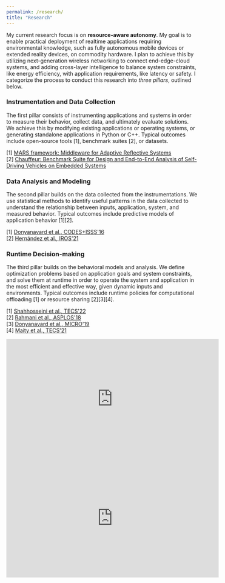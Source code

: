 ```yaml
---
permalink: /research/
title: "Research"
---
```


My current research focus is on **resource-aware autonomy**. My goal is to enable practical deployment of realtime applications requiring environmental knowledge, such as fully autonomous mobile devices or extended reality devices, on commodity hardware. I plan to achieve this by utilizing next-generation wireless networking to connect end-edge-cloud systems, and adding cross-layer intelligence to balance system constraints, like energy efficiency, with application requirements, like latency or safety. I categorize the process to conduct this research into _three pillars_, outlined below.

### Instrumentation and Data Collection ###
The first pillar consists of instrumenting applications and systems in order to measure their behavior, collect data, and ultimately evaluate solutions.
We achieve this by modifying existing applications or operating systems, or generating standalone applications in Python or C++.
Typical outcomes include open-source tools [1], benchmark suites [2], or datasets.

[1] [MARS framework: Middleware for Adaptive Reflective Systems](https://github.com/duttresearchgroup/MARS)<br>
[2] [Chauffeur: Benchmark Suite for Design and End-to-End Analysis of Self-Driving Vehicles on Embedded Systems](https://github.com/duttresearchgroup/Chauffeur) 

### Data Analysis and Modeling ###
The second pillar builds on the data collected from the instrumentations.
We use statistical methods to identify useful patterns in the data collected to understand the relationship between inputs, application, system, and measured behavior.
Typical outcomes include predictive models of application behavior [1][2].

[1] [Donyanavard et al., CODES+ISSS'16](https://dl.acm.org/doi/abs/10.1145/2968456.2968459)<br>
[2] [Hernández et al., IROS'21](https://dl.acm.org/doi/abs/10.1145/2968456.2968459)

### Runtime Decision-making ###
The third pillar builds on the behavioral models and analysis.
We define optimization problems based on application goals and system constraints, and solve them at runtime in order to operate the system and application in the most efficient and effective way, given dynamic inputs and environments.
Typical outcomes include runtime policies for computational offloading [1] or resource sharing [2][3][4].

[1] [Shahhosseini et al., TECS'22](https://dl.acm.org/doi/full/10.1145/3520129)<br>
[2] [Rahmani et al., ASPLOS'18](https://dl.acm.org/doi/abs/10.1145/3173162.3173199)<br>
[3] [Donyanavard et al., MICRO'19](https://dl.acm.org/doi/abs/10.1145/3352460.3358312)<br>
[4] [Maity et al., TECS'21](https://dl.acm.org/doi/abs/10.1145/3466875)

<iframe width="560" height="315" src="https://www.youtube-nocookie.com/embed/iGdzzA-jpNc" title="YouTube video player" frameborder="0" allow="accelerometer; autoplay; clipboard-write; encrypted-media; gyroscope; picture-in-picture; web-share" allowfullscreen></iframe>

<iframe width="560" height="315" src="https://www.youtube-nocookie.com/embed/iDVT4Gyp8q8" title="Fall 2022 Colloquium Talk - Bryan Donyanavard (09/09/2022)" frameborder="0" allow="accelerometer; autoplay; clipboard-write; encrypted-media; gyroscope; picture-in-picture; web-share" allowfullscreen></iframe>
